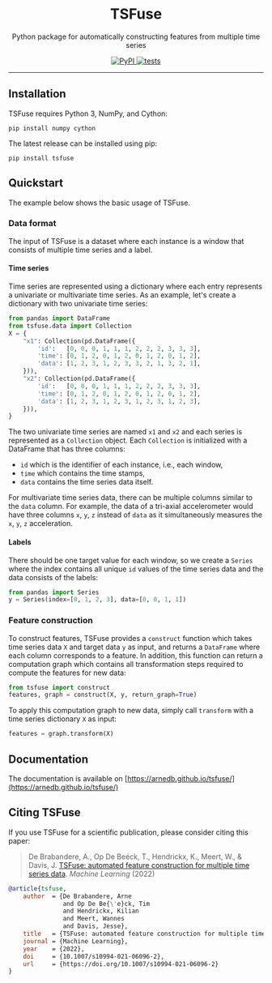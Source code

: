 <h1 align="center">TSFuse</h1>

<p align="center">Python package for automatically constructing features from multiple time series</p>

<p align="center">
    <a href="https://badge.fury.io/py/tsfuse">
        <img alt="PyPI" src="https://badge.fury.io/py/tsfuse.svg">
    </a>
    <a href="https://github.com/arnedb/tsfuse/actions/workflows/tests.yml">
        <img alt="tests" src="https://github.com/arnedb/tsfuse/workflows/tests/badge.svg" />
    </a>
</p>

<hr>

## Installation

TSFuse requires Python 3, NumPy, and Cython:

    pip install numpy cython
    
The latest release can be installed using pip:

    pip install tsfuse
    
## Quickstart

The example below shows the basic usage of TSFuse.

### Data format

The input of TSFuse is a dataset where each instance is a window that consists of multiple time series and a label.

#### Time series

Time series are represented using a dictionary where each entry represents a univariate or multivariate time series. As an example, let's create a dictionary with two univariate time series:

```python
from pandas import DataFrame
from tsfuse.data import Collection
X = {
    "x1": Collection(pd.DataFrame({
        'id':   [0, 0, 0, 1, 1, 1, 2, 2, 2, 3, 3, 3],
        'time': [0, 1, 2, 0, 1, 2, 0, 1, 2, 0, 1, 2],
        'data': [1, 2, 3, 1, 2, 3, 3, 2, 1, 3, 2, 1],
    })),
    "x2": Collection(pd.DataFrame({
        'id':   [0, 0, 0, 1, 1, 1, 2, 2, 2, 3, 3, 3],
        'time': [0, 1, 2, 0, 1, 2, 0, 1, 2, 0, 1, 2],
        'data': [1, 2, 3, 1, 2, 3, 1, 2, 3, 1, 2, 3],
    })),
}
```

The two univariate time series are named `x1` and `x2` and each series is represented as a `Collection` object. Each ``Collection`` is initialized with a DataFrame that has three columns:

- `id` which is the identifier of each instance, i.e., each window,
- `time` which contains the time stamps,
- `data` contains the time series data itself.

For multivariate time series data, there can be multiple columns similar to the `data` column. For example, the data of a tri-axial accelerometer would have three columns `x`, `y`, `z` instead of `data` as it simultaneously measures the `x`, `y`, `z` acceleration.

#### Labels

There should be one target value for each window, so we create a `Series` where the index contains all unique `id` values of the time series data and the data consists of the labels:

```python
from pandas import Series
y = Series(index=[0, 1, 2, 3], data=[0, 0, 1, 1])
```

### Feature construction

To construct features, TSFuse provides a `construct` function which takes time series data `X` and target data `y` as input, and returns a `DataFrame` where each column corresponds to a feature. In addition, this function can return a computation graph which contains all transformation steps required to compute the features for new data:

```python
from tsfuse import construct
features, graph = construct(X, y, return_graph=True)
```

To apply this computation graph to new data, simply call `transform` with a time series dictionary `X` as input:

```python
features = graph.transform(X)
```
    
## Documentation

The documentation is available on [https://arnedb.github.io/tsfuse/](https://arnedb.github.io/tsfuse/)

## Citing TSFuse

If you use TSFuse for a scientific publication, please consider citing this paper:

> De Brabandere, A., Op De Beéck, T., Hendrickx, K., Meert, W., & Davis, J. [TSFuse: automated feature construction for multiple time series data](https://doi.org/10.1007/s10994-021-06096-2). *Machine Learning* (2022)

```bibtex
@article{tsfuse,
    author  = {De Brabandere, Arne
               and Op De Be{\'e}ck, Tim
               and Hendrickx, Kilian
               and Meert, Wannes
               and Davis, Jesse},
    title   = {TSFuse: automated feature construction for multiple time series data},
    journal = {Machine Learning},
    year    = {2022},
    doi     = {10.1007/s10994-021-06096-2},
    url     = {https://doi.org/10.1007/s10994-021-06096-2}
}
```
